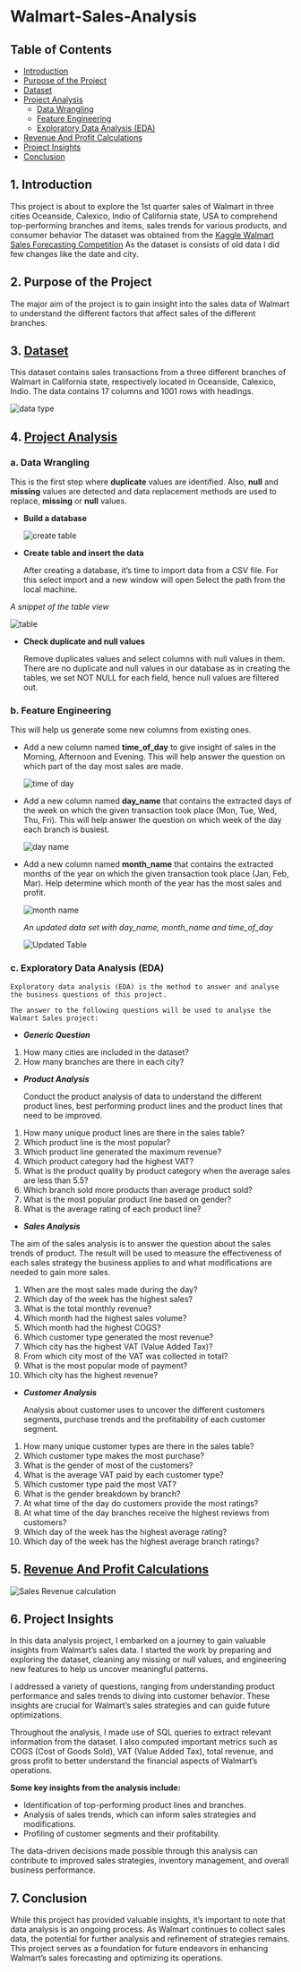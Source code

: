 # Walmart-Sales-Analysis
## Table of Contents
- [Introduction](https://github.com/samia-dola/Walmart-Sales-Analysis/edit/main/README.md#1-introduction)
- [Purpose of the Project](https://github.com/samia-dola/Walmart-Sales-Analysis#2-purpose-of-the-project)
- [Dataset](https://github.com/samia-dola/Walmart-Sales-Analysis#3-dataset)
- [Project Analysis](https://github.com/samia-dola/Walmart-Sales-Analysis#4-project-analysis)
  - [Data Wrangling](https://github.com/samia-dola/Walmart-Sales-Analysis#a-data-wrangling)
  - [Feature Engineering](https://github.com/samia-dola/Walmart-Sales-Analysis#b-feature-engineering)
  - [Exploratory Data Analysis (EDA)](https://github.com/samia-dola/Walmart-Sales-Analysis#c-exploratory-data-analysis-eda)
- [Revenue And Profit Calculations](https://github.com/samia-dola/Walmart-Sales-Analysis#5-revenue-and-profit-calculations)
- [Project Insights](https://github.com/samia-dola/Walmart-Sales-Analysis#6-project-insights)
- [Conclusion](https://github.com/samia-dola/Walmart-Sales-Analysis#7-conclusion)

## 1. Introduction
This project is about to explore the 1st quarter sales of Walmart in three cities Oceanside, Calexico, Indio of California state, USA to comprehend top-performing branches and items, sales trends for various products, and consumer behavior The dataset was obtained from the [Kaggle Walmart Sales Forecasting Competition](https://www.kaggle.com/c/walmart-recruiting-store-sales-forecasting) 
As the dataset is consists of old data I did few changes like the date and city.

## 2. Purpose of the Project 
The major aim of the project is to gain insight into the sales data of Walmart to understand the different factors that affect sales of the different branches.

## 3. [Dataset](https://github.com/samia-dola/Walmart-Sales-Analysis/blob/main/Walmart%20Sales%20Analysis.csv)
This dataset contains sales transactions from a three different branches of Walmart in California state, respectively located in Oceanside, Calexico, Indio. The data contains 17 columns and 1001 rows with headings. 

![data type](https://github.com/samia-dola/Walmart-Sales-Analysis/assets/150064729/10eb85a4-f607-46d8-bb36-38cbf54e2775)

## 4. [Project Analysis](https://github.com/samia-dola/Walmart-Sales-Analysis/blob/main/Walmart%20Sales%20Analysis%20queries.sql)
### a. Data Wrangling

This is the first step where **duplicate** values are identified. Also, **null** and **missing** values are detected and data replacement methods are used to replace, **missing** or **null** values.

- **Build a database**

  ![create table](https://github.com/samia-dola/Walmart-Sales-Analysis/assets/150064729/80f0a25e-3e98-44bf-bbce-8dfe7f8aeb90)

- **Create table and insert the data**

  After creating a database, it’s time to import data from a CSV file. For this select import and a new window will open Select the path from the local machine.
  
*A snippet of the table view*
  
  ![table](https://github.com/samia-dola/Walmart-Sales-Analysis/assets/150064729/f2bc9ace-4150-4f85-9f5a-f76feffb9274)
  
- **Check duplicate and null values**

  Remove duplicates values and select columns with null values in them. There are no duplicate and null values in our database as in creating the tables, we set NOT NULL for each field, hence null values   are filtered out.

### b. Feature Engineering
  This will help us generate some new columns from existing ones.

- Add a new column named **time_of_day** to give insight of sales in the Morning, Afternoon and Evening. This will help answer the question on which part of the day most sales are made.
  
  ![time of day](https://github.com/samia-dola/Walmart-Sales-Analysis/assets/150064729/d5d381b0-6b4d-4a52-b917-bdda8dc0e878)

- Add a new column named **day_name** that contains the extracted days of the week on which the given transaction took place (Mon, Tue, Wed, Thu, Fri). This will help answer the question on which week     of the day each branch is busiest.
  
  ![day name](https://github.com/samia-dola/Walmart-Sales-Analysis/assets/150064729/cce710b4-ace5-4562-aba8-b14eae259a89)

- Add a new column named **month_name** that contains the extracted months of the year on which the given transaction took place (Jan, Feb, Mar). Help determine which month of the year has the most sales   and profit.
 
  ![month name](https://github.com/samia-dola/Walmart-Sales-Analysis/assets/150064729/4e778a3a-ff14-470b-91b9-72c8e7c656be)

  *An updated data set with day_name, month_name and time_of_day*

  ![Updated Table](https://github.com/samia-dola/Walmart-Sales-Analysis/assets/150064729/0b883fa8-88ef-45bb-8ef8-fd27026e2c78)

### c. Exploratory Data Analysis (EDA) 
    Exploratory data analysis (EDA) is the method to answer and analyse the business questions of this project.

    The answer to the following questions will be used to analyse the Walmart Sales project:

- ***Generic Question***

1. How many cities are included in the dataset?
2. How many branches are there in each city?

- ***Product Analysis***

  Conduct the product analysis of data to understand the different product lines, best performing product lines and the product lines that need to be improved.
1. How many unique product lines are there in the sales table?
2. Which product line is the most popular?
3. Which product line generated the maximum revenue?
4. Which product category had the highest VAT?
5. What is the product quality by product category when the average sales are less than 5.5?
6. Which branch sold more products than average product sold?
7. What is the most popular product line based on gender?
8. What is the average rating of each product line?

- ***Sales Analysis***

The aim of the sales analysis is to answer the question about the sales trends of product. The result will be used to measure the effectiveness of each sales strategy the business applies to and what modifications are needed to gain more sales.
1. When are the most sales made during the day?
2. Which day of the week has the highest sales?
3. What is the total monthly revenue?
4. Which month had the highest sales volume?
5. Which month had the highest COGS?
6. Which customer type generated the most revenue? 
7. Which city has the highest VAT (Value Added Tax)?
8. From which city most of the VAT was collected in total?
9. What is the most popular mode of payment?
10. Which city has the highest revenue?

- ***Customer Analysis***

  Analysis about customer uses to uncover the different customers segments, purchase trends and the profitability of each customer segment.
1. How many unique customer types are there in the sales table?
2. Which customer type makes the most purchase?
3. What is the gender of most of the customers?
4. What is the average VAT paid by each customer type?
5. Which customer type paid the most VAT?
6. What is the gender breakdown by branch?
7. At what time of the day do customers provide the most ratings?
8. At what time of the day branches receive the highest reviews from customers?
9. Which day of the week has the highest average rating?
10. Which day of the week has the highest average branch ratings?

## 5. [Revenue And Profit Calculations](https://github.com/samia-dola/Walmart-Sales-Analysis/blob/main/sales%20%26%20revenue%20queries.sql)

![Sales   Revenue calculation](https://github.com/samia-dola/Walmart-Sales-Analysis/assets/150064729/74ca54a4-1b0b-4edc-a765-56444bd6ee49)

## 6. Project Insights
In this data analysis project, I embarked on a journey to gain valuable insights from Walmart’s sales data. I started the work by preparing and exploring the dataset, cleaning any missing or null values, and engineering new features to help us uncover meaningful patterns.

I addressed a variety of questions, ranging from understanding product performance and sales trends to diving into customer behavior. These insights are crucial for Walmart’s sales strategies and can guide future optimizations.

Throughout the analysis, I made use of SQL queries to extract relevant information from the dataset. I also computed important metrics such as COGS (Cost of Goods Sold), VAT (Value Added Tax), total revenue, and gross profit to better understand the financial aspects of Walmart’s operations.

**Some key insights from the analysis include:**

- Identification of top-performing product lines and branches.
- Analysis of sales trends, which can inform sales strategies and modifications.
- Profiling of customer segments and their profitability.
  
The data-driven decisions made possible through this analysis can contribute to improved sales strategies, inventory management, and overall business performance.

## 7. Conclusion
While this project has provided valuable insights, it’s important to note that data analysis is an ongoing process. As Walmart continues to collect sales data, the potential for further analysis and refinement of strategies remains. This project serves as a foundation for future endeavors in enhancing Walmart’s sales forecasting and optimizing its operations.
